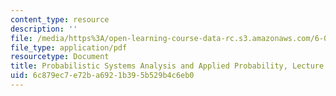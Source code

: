 ```yaml
---
content_type: resource
description: ''
file: /media/https%3A/open-learning-course-data-rc.s3.amazonaws.com/6-041sc-probabilistic-systems-analysis-and-applied-probability-fall-2013/6c879ec7e72ba6921b395b529b4c6eb0_MIT6_041SCF13_L25.pdf
file_type: application/pdf
resourcetype: Document
title: Probabilistic Systems Analysis and Applied Probability, Lecture 25
uid: 6c879ec7-e72b-a692-1b39-5b529b4c6eb0
---
```

